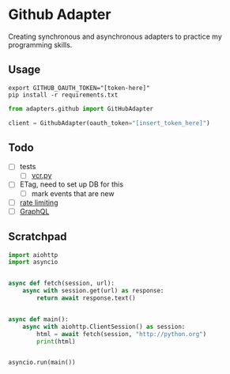 # Github Adapter

Creating synchronous and asynchronous adapters to practice my programming skills.

## Usage

```console
export GITHUB_OAUTH_TOKEN="[token-here]"
pip install -r requirements.txt
```

```python
from adapters.github import GitHubAdapter

client = GithubAdapter(oauth_token="[insert_token_here]")
```

## Todo

- [ ] tests
  - [ ] [vcr.py](https://github.com/kevin1024/vcrpy)
- [ ] ETag, need to set up DB for this
  - [ ] mark events that are new
- [ ] [rate limiting](https://developer.github.com/v3/#rate-limiting)
- [ ] [GraphQL](https://developer.github.com/v4/)

## Scratchpad

```python
import aiohttp
import asyncio


async def fetch(session, url):
    async with session.get(url) as response:
        return await response.text()


async def main():
    async with aiohttp.ClientSession() as session:
        html = await fetch(session, "http://python.org")
        print(html)


asyncio.run(main())
```
